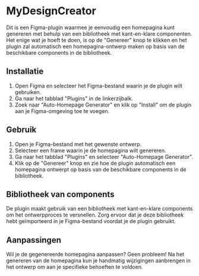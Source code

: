 # MyDesignCreator

Dit is een Figma-plugin waarmee je eenvoudig een homepagina kunt genereren met behulp van een bibliotheek met kant-en-klare componenten. Het enige wat je hoeft te doen, is op de "Genereer" knop te klikken en het plugin zal automatisch een homepagina-ontwerp maken op basis van de beschikbare components in de bibliotheek.

## Installatie
1. Open Figma en selecteer het Figma-bestand waarin je de plugin wilt gebruiken.
2. Ga naar het tabblad "Plugins" in de linkerzijbalk.
3. Zoek naar "Auto-Homepage Generator" en klik op "Install" om de plugin aan je Figma-omgeving toe te voegen.

## Gebruik 
1. Open je Figma-bestand met het gewenste ontwerp.
2. Selecteer een frame waarin je de homepagina wilt genereren.
3. Ga naar het tabblad "Plugins" en selecteer "Auto-Homepage Generator".
4. Klik op de "Genereer" knop en zie hoe de plugin automatisch een homepagina ontwerpt op basis van de beschikbare components in de bibliotheek.

## Bibliotheek van components
De plugin maakt gebruik van een bibliotheek met kant-en-klare components om het ontwerpproces te versnellen. Zorg ervoor dat je deze bibliotheek hebt geïmporteerd in je Figma-bestand voordat je de plugin gebruikt.

## Aanpassingen
Wil je de gegenereerde homepagina aanpassen? Geen probleem! Na het genereren van de homepagina kun je handmatig wijzigingen aanbrengen in het ontwerp om aan je specifieke behoeften te voldoen.
